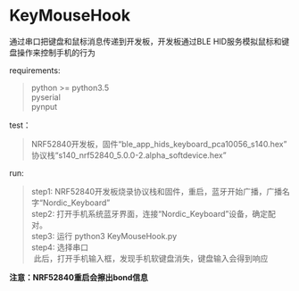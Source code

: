 # KeyMouseHook
通过串口把键盘和鼠标消息传递到开发板，开发板通过BLE HID服务模拟鼠标和键盘操作来控制手机的行为

requirements:  
>python >= python3.5  
pyserial  
pynput  

test：
>NRF52840开发板，固件“ble_app_hids_keyboard_pca10056_s140.hex”  
协议栈“s140_nrf52840_5.0.0-2.alpha_softdevice.hex”

run:
>step1: NRF52840开发板烧录协议栈和固件，重启，蓝牙开始广播，广播名字“Nordic_Keyboard”  
step2: 打开手机系统蓝牙界面，连接“Nordic_Keyboard”设备，确定配对。  
step3: 运行 python3 KeyMouseHook.py  
step4: 选择串口  
  此后，打开手机输入框，发现手机软键盘消失，键盘输入会得到响应



**注意：NRF52840重启会擦出bond信息**
